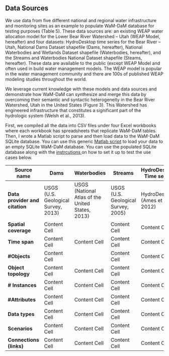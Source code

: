 ## Data Sources

We use data from five different national and regional water infrastructure and monitoring sites as an example to populate WaM-DaM database for testing purposes (Table 5). These data sources are: an existing WEAP water allocation model for the Lower Bear River Watershed – Utah (WEAP Model, hereafter) and four datasets: HydroDesktop time series for the Bear River – Utah, National Dams Dataset shapefile (Dams, hereafter), National Waterbodies and Wetlands Dataset shapefile (Waterbodies, hereafter), and the Streams and Waterbodies National Dataset shapefile (Steams, hereafter). These data are available to the public (except WEAP Model and often used in build water management models.  The WEAP model is popular in the water management community and there are 100s of published WEAP modeling studies throughout the world. 

We leverage current knowledge with these models and data sources and demonstrate how WaM-DaM can synthesize and merge this data by overcoming their semantic and syntactic heterogeneity in the Bear River Watershed, Utah in the United States (Figure 3). This Watershed has engineered infrastructure that constitutes a significant part of the hydrologic system (Welsh et al., 2013). 





First, we compiled all the data into CSV files under four Excel workbooks where each workbook has spreadsheets that replicate WaM-DaM tables. Then, I wrote a Matlab script to parse and then load data to the WaM-DaM SQLite database. You can use this generic [Matlab script](https://github.com/amabdallah/WaM-DaM/tree/master/03UseCases/MatlabScript) to load your data to an empty SQLite WaM-DaM database. You can use the populated SQLite database along with the  <a href="https://github.com/amabdallah/WaM-DaM/blob/master/docs/SQLite_Instructions.md" target="_blank"> instrcutions </a> on how to set it up to test the use cases below. 


| Source name  | Dams | Waterbodies  | Streams  | HydroDesktop Time series  | WEAP Model |
| ------------- | ------------- | ------------- | ------------- | ------------- | ------------- |
|**Data provider and citation**  | USGS (U.S. Geological Survey, 2013) |USGS (National Atlas of the United States, 2013)  | USGS (U.S. Geological Survey, 2005)  | HydroDesktop (Ames et al., 2012) | David Rosenberg, unpublished  |
| **Spatial coverage**  | Content Cell  || Content Cell  | Content Cell  | Content Cell  | Content Cell  |
| **Time span**  | Content Cell  | Content Cell  | Content Cell  | Content Cell  | Content Cell  |
|**#Objects**   | Content Cell  || Content Cell  | Content Cell  | Content Cell  | Content Cell  |
| **Object topology**   | Content Cell  | Content Cell  | Content Cell  | Content Cell  | Content Cell  |
| **# Instances**   | Content Cell  | Content Cell  | Content Cell  | Content Cell  | Content Cell  |
| **#Attributes**   | Content Cell  | Content Cell  | Content Cell  | Content Cell  | Content Cell  |
| **Data types**   | Content Cell  | Content Cell  | Content Cell  | Content Cell  | Content Cell  |
|**Scenarios**    | Content Cell  | Content Cell  | Content Cell  | Content Cell  | Content Cell  |
| **Connections (links)** | Content Cell  | Content Cell  | Content Cell  | Content Cell  | Content Cell  |
